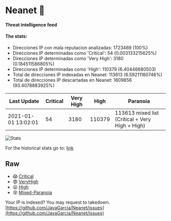 # Neanet :hocho:
#### Threat intelligence feed
#### The stats:

- Direcciones IP con mala reputacion analizadas: 1723469 (100%)
- Direcciones IP determinadas como 'Critical':  54 (0.003133215625%)
- Direcciones IP determinadas como 'Very High':  3180 (0.184511586805%)
- Direcciones IP determinadas como 'High':  110379 (6.40446680503)
- Total de direcciones IP indexadas en Neanet:  113613 (6.59211160746%)
- Total de direcciones IP descartadas en Neanet:  1609856 (93.4078883925%)

| Last Update | Critical | Very High | High | Paranoia |
| --- | --- | --- | --- | --- |
| 2021-01-01 13:02:01 | 54 | 3180 | 110379 | 113613 mixed list (Critical + Very High + High)|

![Stats](https://docs.google.com/spreadsheets/d/e/2PACX-1vSnaNMIXVabIpDJjufMlzH7poXnshF3mgd8Is1g9ytUEzVsP5my4Trn8f-xkoLLQ38xpL3HtmUexLo6/pubchart?oid=501124687&format=image)

For the historical stats go to: [link](/stats.csv)
## Raw
- :scream: [Critical](https://raw.githubusercontent.com/JavaGarcia/Neanet/master/blacklists/neanet_critical.txt)
- :fearful: [VeryHigh](https://raw.githubusercontent.com/JavaGarcia/Neanet/master/blacklists/neanet_veryHigh.txtt)
- :frowning: [High](https://raw.githubusercontent.com/JavaGarcia/Neanet/master/blacklists/neanet_high.txt)
- :dizzy_face: [Mixed-Paranoia](https://raw.githubusercontent.com/JavaGarcia/Neanet/master/blacklists/neanet_all.txt)


Your IP is indexed? You may request to takedown. [https://github.com/JavaGarcia/Neanet/issues](https://github.com/JavaGarcia/Neanet/issues)



























































































































































































































































































































































































































































































































































































































































































































































































































































































































































































































































































































































































































































































































































































































































































































































































































































































































































































































































































































































































































































































































































































































































































































































































































































































































































































































































































































































































































































































































































































































































































































































































































































































































